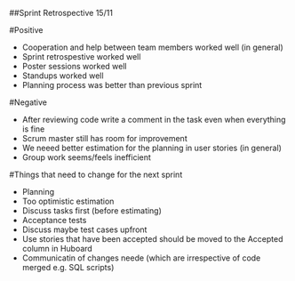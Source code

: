 ##Sprint Retrospective 15/11

#Positive
* Cooperation and help between team members worked well (in general)
* Sprint retrospestive worked well
* Poster sessions worked well
* Standups worked well
* Planning process was better than previous sprint


#Negative
* After reviewing code write a comment in the task even when everything is fine
* Scrum master still has room for improvement
* We neeed better estimation for the planning in user stories (in general)
* Group work seems/feels inefficient


#Things that need to change for the next sprint
* Planning
 * Too optimistic estimation
 * Discuss tasks first (before estimating)
* Acceptance tests
 * Discuss maybe test cases upfront
 * Use stories that have been accepted should be moved to the Accepted column in Huboard
* Communicatin of changes neede (which are irrespective of code merged e.g. SQL scripts)


